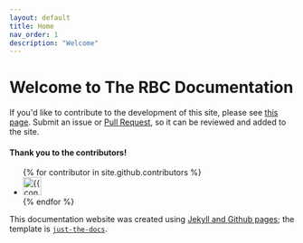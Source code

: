 ```yaml
---
layout: default
title: Home
nav_order: 1
description: "Welcome"
---
```


# Welcome to The RBC Documentation

If you'd like to contribute to the development of this site, please see [this page](/docs/Contributing/contributing.md). Submit an issue or [Pull Request](https://github.com/PennLINC/RBC-Documentation/pulls), so it can be reviewed and added to the site.

#### Thank you to the contributors!
<ul class="list-style-none">
{% for contributor in site.github.contributors %}
  <li class="d-inline-block mr-1">
     <a href="{{ contributor.html_url }}"><img src="{{ contributor.avatar_url }}" width="32" height="32" alt="{{ contributor.login }}"/></a>
  </li>
{% endfor %}
</ul>


This documentation website was created using [Jekyll and Github pages](https://help.github.com/en/github/working-with-github-pages/setting-up-a-github-pages-site-with-jekyll); the template is [`just-the-docs`](https://pmarsceill.github.io/just-the-docs/).
